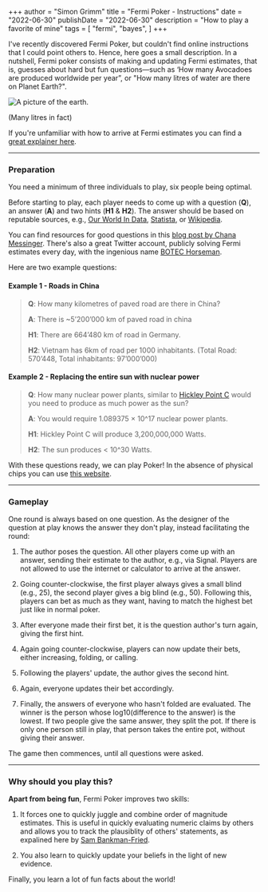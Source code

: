 +++
author = "Simon Grimm"
title = "Fermi Poker - Instructions"
date = "2022-06-30"
publishDate = "2022-06-30"
description = "How to play a favorite of mine"
tags = [
    "fermi", "bayes",
]
+++

I've recently discovered Fermi Poker, but couldn't find online instructions that I could point others to. Hence, here goes a small description. In a nutshell, Fermi poker consists of making and updating Fermi estimates, that is, guesses about hard but fun questions—such as ‘How many Avocadoes are produced worldwide per year”, or "How many litres of water are there on Planet Earth?".



<img src="/earth.jpg" alt="A picture of the earth." class="img-responsive" style="vertical-align:middle;margin:0px 0px">

(Many litres in fact)

If you're unfamiliar with how to arrive at Fermi estimates you can find a [great explainer here](https://en.wikipedia.org/wiki/Fermi_problem).


_____________
### Preparation

You need a minimum of three individuals to play, six people being optimal.

Before starting to play, each player needs to come up with a question (**Q**), an answer (**A**) and two hints (**H1** & **H2**). The answer should be based on reputable sources, e.g., [Our World In Data](https://ourworldindata.org/), [Statista](https://www.statista.com/), or [Wikipedia](https://wikipedia.org/).

You can find resources for good questions in this [blog post by Chana Messinger](https://chanamessinger.com/blog/fermi-problems). There's also a great Twitter account, publicly solving Fermi estimates every day, with the ingenious name [BOTEC Horseman](https://twitter.com/botec_horseman).

Here are two example questions:

#### Example 1 - Roads in China

> **Q**: How many kilometres of paved road are there in China?
>
> **A**: There is  ~5’200’000 km of paved road in china
>
> **H1**: There are 664’480 km of road in Germany.
>
> **H2**: Vietnam has 6km of road per 1000 inhabitants. (Total Road: 570’448, Total inhabitants: 97’000’000)

#### Example 2 - Replacing the entire sun with nuclear power

>**Q**: How many nuclear power plants, similar to [Hickley Point C](https://en.wikipedia.org/wiki/Hinkley_Point_C_nuclear_power_station) would you need to produce as much power as the sun?
>
>**A**: You would require 1.089375 × 10^17 nuclear power plants.
>
>**H1**: Hickley Point C will produce 3,200,000,000 Watts.
>
>**H2**: The sun produces < 10^30 Watts.

With these questions ready, we can play Poker! In the absence of physical chips you can use [this website](https://pokerchips.io/).

_____________

### Gameplay

One round is always based on one question. As the designer of the question at play knows the answer they don't play, instead facilitating the round:

 1. The author poses the question. All other players come up with an answer, sending their estimate to the author, e.g., via Signal. Players are not allowed to use the internet or calculator to arrive at the answer.

 2. Going counter-clockwise, the first player always gives a small blind (e.g., 25), the second player gives a big blind (e.g., 50). Following this, players can bet as much as they want, having to match the highest bet just like in normal poker.

 3. After everyone made their first bet, it is the question author's turn again, giving the first hint.

 4. Again going counter-clockwise, players can now update their bets, either increasing, folding, or calling.

 5. Following the players' update, the author gives the second hint.

 6. Again, everyone updates their bet accordingly.

 7. Finally, the answers of everyone who hasn't folded are evaluated. The winner is the person whose log10(difference to the answer) is the lowest. If two people give the same answer, they split the pot. If there is only one person still in play, that person takes the entire pot, without giving their answer.

The game then commences, until all questions were asked.

_____________

### Why should you play this?


**Apart from being fun**, Fermi Poker improves two skills:

 1. It forces one to quickly juggle and combine order of magnitude estimates. This is useful in quickly evaluating numeric claims by others and allows you to track the plausiblity of others' statements, as expalined here by [Sam Bankman-Fried](https://nabeelqu.co/advice#:~:text=Basically%2C%20if%20you,It%E2%80%99s%20not%20close.).

 2. You also learn to quickly update your beliefs in the light of new evidence.

Finally, you learn a lot of fun facts about the world!

